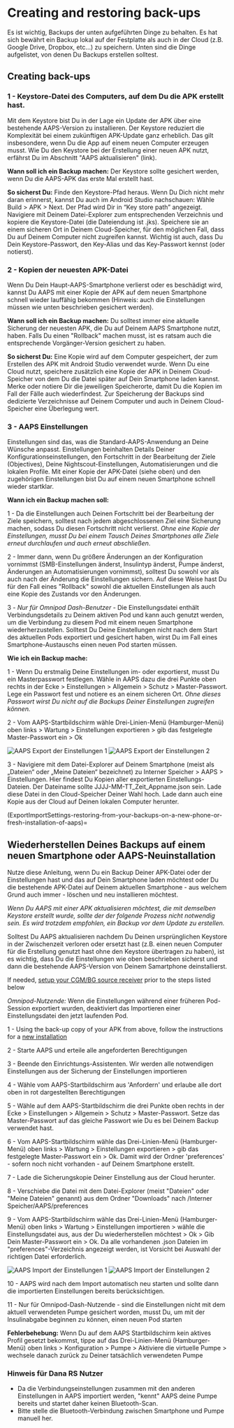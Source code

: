 # Creating and restoring back-ups

Es ist wichtig, Backups der unten aufgeführten Dinge zu behalten. Es hat sich bewährt ein Backup lokal auf der Festplatte als auch in der Cloud (z.B. Google Drive, Dropbox, etc…) zu speichern. Unten sind die Dinge aufgelistet, von denen Du Backups erstellen solltest.

## Creating back-ups

### 1 - Keystore-Datei des Computers, auf dem Du die APK erstellt hast.
Mit dem Keystore bist Du in der Lage ein Update der APK über eine bestehende AAPS-Version zu installieren. Der Keystore reduziert die Komplexität bei einem zukünftigen APK-Update ganz erheblich. Das gilt insbesondere, wenn Du die App auf einem neuen Computer erzeugen musst. Wie Du den Keystore bei der Erstellung einer neuen APK nutzt, erfährst Du im Abschnitt "AAPS aktualisieren" (link).

**Wann soll ich ein Backup machen:** Der Keystore sollte gesichert werden, wenn Du die AAPS-APK das erste Mal erstellt hast.

**So sicherst Du:** Finde den Keystore-Pfad heraus. Wenn Du Dich nicht mehr daran erinnerst, kannst Du auch im Android Studio nachschauen: Wähle Build > APK > Next. Der Pfad wird Dir in “Key store path” angezeigt. Navigiere mit Deinem Datei-Explorer zum entsprechenden Verzeichnis und kopiere die Keystore-Datei (die Dateiendung ist .jks). Speichere sie an einem sicheren Ort in Deinem Cloud-Speicher, für den möglichen Fall, dass Du auf Deinem Computer nicht zugreifen kannst. Wichtig ist auch, dass Du Dein Keystore-Passwort, den Key-Alias und das Key-Passwort kennst (oder notierst).

### 2 - Kopien der neuesten APK-Datei
Wenn Du Dein Haupt-AAPS-Smartphone verlierst oder es beschädigt wird, kannst Du AAPS mit einer Kopie der APK auf dem neuen Smartphone schnell wieder lauffähig bekommen (Hinweis: auch die Einstellungen müssen wie unten beschrieben gesichert werden).

**Wann soll ich ein Backup machen:** Du solltest immer eine aktuelle Sicherung der neuesten APK, die Du auf Deinem AAPS Smartphone nutzt, haben. Falls Du einen "Rollback" machen musst, ist es ratsam auch die entsprechende Vorgänger-Version gesichert zu haben.

**So sicherst Du:** Eine Kopie wird auf dem Computer gespeichert, der zum Erstellen des APK mit Android Studio verwendet wurde. Wenn Du eine Cloud nutzt, speichere zusätzlich eine Kopie der APK in Deinem Cloud-Speicher von dem Du die Datei später auf Dein Smartphone laden kannst. Merke oder notiere Dir die jeweiligen Speicherorte, damit Du die Kopien im Fall der Fälle auch wiederfindest. Zur Speicherung der Backups sind dedizierte Verzeichnisse auf Deinem Computer und auch in Deinem Cloud-Speicher eine Überlegung wert.

### 3 - AAPS Einstellungen
Einstellungen sind das, was die Standard-AAPS-Anwendung an Deine Wünsche anpasst. Einstellungen beinhalten Details Deiner Konfigurationseinstellungen, den Fortschritt in der Bearbeitung der Ziele (Objectives), Deine Nightscout-Einstellungen, Automatisierungen und die lokalen Profile. Mit einer Kopie der APK-Datei (siehe oben) und den zugehörigen Einstellungen bist Du auf einem neuen Smartphone schnell wieder startklar.

**Wann ich ein Backup machen soll:**

1 - Da die Einstellungen auch Deinen Fortschritt bei der Bearbeitung der Ziele speichern, solltest nach jedem abgeschlossenen Ziel eine Sicherung machen, sodass Du diesen Fortschritt nicht verlierst. _Ohne eine Kopie der Einstellungen, musst Du bei einem Tausch Deines Smartphones alle Ziele erneut durchlaufen und auch erneut abschließen_.

2 - Immer dann, wenn Du größere Änderungen an der Konfiguration vornimmst (SMB-Einstellungen änderst, Insulintyp änderst, Pumpe änderst, Änderungen an Automatisierungen vornimmst), solltest Du sowohl vor als auch nach der Änderung die Einstellungen sichern. Auf diese Weise hast Du für den Fall eines "Rollback" sowohl die aktuellen Einstellungen als auch eine Kopie des Zustands vor den Änderungen.

3 - _Nur für Omnipod Dash-Benutzer_ - Die Einstellungsdatei enthält Verbindungsdetails zu Deinem aktiven Pod und kann auch genutzt werden, um die Verbindung zu diesem Pod mit einem neuen Smartphone wiederherzustellen. Solltest Du Deine Einstellungen nicht nach dem Start des aktuellen Pods exportiert und gesichert haben, wirst Du im Fall eines Smartphone-Austauschs einen neuen Pod starten müssen.

**Wie ich ein Backup mache:**

1 - Wenn Du erstmalig Deine Einstellungen im- oder exportierst, musst Du ein Masterpasswort festlegen. Wähle in AAPS dazu die drei Punkte oben rechts in der Ecke > Einstellungen > Allgemein > Schutz > Master-Passwort. Lege ein Passwort fest und notiere es an einem sicheren Ort. _Ohne dieses Passwort wirst Du nicht auf die Backups Deiner Einstellungen zugreifen können._

2 - Vom AAPS-Startbildschirm wähle Drei-Linien-Menü (Hamburger-Menü) oben links > Wartung > Einstellungen exportieren > gib das festgelegte Master-Passwort ein > Ok

![AAPS Export der Einstellungen 1](../images/AAPS_ExportSettings1.png) ![AAPS Export der Einstellungen 2](../images/AAPS_ExportSettings2.png)

3 - Navigiere mit dem Datei-Explorer auf Deinem Smartphone (meist als „Dateien“ oder „Meine Dateien“ bezeichnet) zu Interner Speicher > AAPS > Einstellungen. Hier findest Du Kopien aller exportierten Einstellungs-Dateien. Der Dateiname sollte JJJJ-MM-TT_Zeit_Appname.json sein. Lade diese Datei in den Cloud-Speicher Deiner Wahl hoch. Lade dann auch eine Kopie aus der Cloud auf Deinen lokalen Computer herunter.

(ExportImportSettings-restoring-from-your-backups-on-a-new-phone-or-fresh-installation-of-aaps)=
## Wiederherstellen Deines Backups auf einem neuen Smartphone oder AAPS-Neuinstallation
Nutze diese Anleitung, wenn Du ein Backup Deiner APK-Datei oder der Einstellungen hast und das auf Dein Smartphone laden möchtest oder Du die bestehende APK-Datei auf Deinem aktuellen Smartphone - aus welchem Grund auch immer - löschen und neu installieren möchtest.

_Wenn Du AAPS mit einer APK aktualisieren möchtest, die mit demselben Keystore erstellt wurde, sollte der der folgende Prozess nicht notwendig sein. Es wird trotzdem empfohlen, ein Backup vor dem Update zu erstellen._

Solltest Du AAPS aktualisieren nachdem Du Deinen ursprünglichen Keystore in der Zwischenzeit verloren oder ersetzt hast (z.B. einen neuen Computer für die Erstellung genutzt hast ohne den Keystore übertragen zu haben), ist es wichtig, dass Du die Einstellungen wie oben beschrieben sicherst und dann die bestehende AAPS-Version von Deinem Samartphone deinstallierst.

If needed, [setup your CGM/BG source receiver](../Getting-Started/CompatiblesCgms.md) prior to the steps listed below

_Omnipod-Nutzende:_ Wenn die Einstellungen während einer früheren Pod-Session exportiert wurden, deaktiviert das Importieren einer Einstellungsdatei den jetzt laufenden Pod.

1 - Using the back-up copy of your APK from above, follow the instructions for a [new installation](../SettingUpAaps/TransferringAndInstallingAaps.md)

2 - Starte AAPS und erteile alle angeforderten Berechtigungen

3 - Beende den Einrichtungs-Assistenten. Wir werden alle notwendigen Einstellungen aus der Sicherung der Einstellungen importieren

4 - Wähle vom AAPS-Startbildschirm aus 'Anfordern' und erlaube alle dort oben in rot dargestellten Berechtigungen

5 - Wähle auf dem AAPS-Startbildschirm die drei Punkte oben rechts in der Ecke > Einstellungen > Allgemein > Schutz > Master-Passwort. Setze das Master-Passwort auf das gleiche Passwort wie Du es bei Deinem Backup verwendet hast.

6 - Vom AAPS-Startbildschirm wähle das Drei-Linien-Menü (Hamburger-Menü) oben links > Wartung > Einstellungen exportieren > gib das festgelegte Master-Passwort ein > Ok. Damit wird der Ordner 'preferences' - sofern noch nicht vorhanden - auf Deinem Smartphone erstellt.

7 - Lade die Sicherungskopie Deiner Einstellung aus der Cloud herunter.

8 - Verschiebe die Datei mit dem Datei-Explorer (meist "Dateien" oder "Meine Dateien" genannt) aus dem Ordner "Downloads" nach /Interner Speicher/AAPS/preferences

9 - Vom AAPS-Startbildschirm wähle das Drei-Linien-Menü (Hamburger-Menü) oben links > Wartung > Einstellungen importieren > wähle die Einstellungsdatei aus, aus der Du wiederherstellen möchtest > Ok > Gib Dein Master-Passwort ein > Ok. Da alle vorhandenen .json Dateien im "preferences"-Verzeichnis angezeigt werden, ist Vorsicht bei Auswahl der richtigen Datei erforderlich.

![AAPS Import der Einstellungen 1](../images/AAPS_ImportSettings1.png) ![AAPS Import der Einstellungen 2](../images/AAPS_ImportSettings2.png)

10 - AAPS wird nach dem Import automatisch neu starten und sollte dann die importierten Einstellungen bereits berücksichtigen.

11 - Nur für Omnipod-Dash-Nutzende - sind die Einstellungen nicht mit dem aktuell verwendeten Pumpe gesichert worden, musst Du, um mit der Insulinabgabe beginnen zu können, einen neuen Pod starten

**Fehlerbehebung:** Wenn Du auf dem AAPS Startbildschirm kein aktives Profil gesetzt bekommst, tippe auf das Drei-Linien-Menü (Hamburger-Menü) oben links > Konfiguration > Pumpe > Aktiviere die virtuelle Pumpe > wechsele danach zurück zu Deiner tatsächlich verwendeten Pumpe


### Hinweis für Dana RS Nutzer

- Da die Verbindungseinstellungen zusammen mit den anderen Einstellungen in AAPS importiert werden, "kennt" AAPS deine Pumpe bereits und startet daher keinen Bluetooth-Scan.
- Bitte stelle die Bluetooth-Verbindung zwischen Smartphone und Pumpe manuell her.
